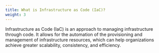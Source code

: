 ```yaml
---
title: What is Infrastructure as Code (IaC)?
weight: 3
---
```


Infrastructure as Code (IaC) is an approach to managing infrastructure through code. It allows for the automation of the provisioning and management of infrastructure resources, which can help organizations achieve greater scalability, consistency, and efficiency.